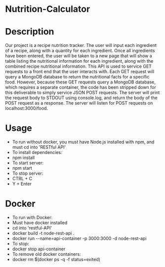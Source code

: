 # Nutrition-Calculator

# Description
Our project is a recipe nutrition tracker. The user will input each ingredient of a recipe, along with a quantity for each ingredient. Once all ingredients have been entered, the user will be taken to a new page that will show a table listing the nutritional information for each ingredient, along with the combined recipe nutritional information. This API is used to service GET requests to a front end that the user interacts with. Each GET request will query a MongoDB database to return the nutritional facts for a specific food. However, because these GET requests query a MongoDB database, which requires a separate container, the code has been stripped down for this deliverable to simply service JSON POST requests. The server will print the request body to STDOUT using console.log, and return the body of the POST request as a response. The server will listen for POST requests on localhost:3000/food.

# Usage
- To run without docker, you must have Node.js installed with npm, and must cd into 'RESTful API' 
- To install dependencies:
- npm install
- To start server:
- npm start
- To stop server:
- CTRL + C
- Y + Enter


# Docker
- To run with Docker:
- Must have docker installed
- cd into 'restful-API'
- docker build -t node-rest-api .
- docker run --name=api-container -p 3000:3000 -d node-rest-api
- To stop:
- docker stop api-container
- To remove old docker containers:
- docker rm $(docker ps -q -f status=exited)

